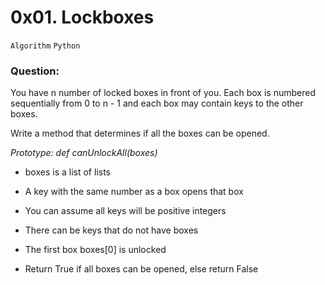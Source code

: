 # 0x01. Lockboxes

` Algorithm ` ` Python `

### Question:

You have n number of locked boxes in front of you. Each box is numbered sequentially from 0 to n - 1 and each box may contain keys to the other boxes.

Write a method that determines if all the boxes can be opened.

*Prototype: def canUnlockAll(boxes)*

- boxes is a list of lists

- A key with the same number as a box opens that box

- You can assume all keys will be positive integers

- There can be keys that do not have boxes

- The first box boxes[0] is unlocked

- Return True if all boxes can be opened, else return False
